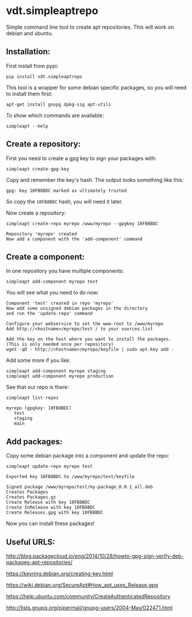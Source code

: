 # vdt.simpleaptrepo
Simple command line tool to create apt repositories. This will work on debian and ubuntu.

Installation:
-------------
First install from pypi:

    pip install vdt.simpleaptrepo
    
This tool is a wrapper for some debian specific packages, so you will need to install them first:

    apt-get install gnupg dpkg-sig apt-utils


To show which commands are available:
 
    simpleapt --help

Create a repository:
-------------------
First you need to create a gpg key to sign your packages with:

    simpleapt create-gpg-key
    
Copy and remember the key's hash. The output looks something like this:

    gpg: key 10FB8BDC marked as ultimately trusted
    
So copy the `10FB8BDC` hash, you will need it later.

Now create a repository:

    simpleapt create-repo myrepo /www/myrepo --gpgkey 10FB8BDC
    
    Repository 'myrepo' created
    Now add a component with the 'add-component' command

Create a component:
-------------------
In one repository you have multiple components:
  
    simpleapt add-component myrepo test

You will see what you need to do now:

    Component 'test' created in repo 'myrepo'
    Now add some unsigned debian packages in the directory
    and run the 'update-repo' command

    Configure your webservice to set the www-root to /www/myrepo
    Add http://<hostname>/myrepo/test / to your sources.list
    
    Add the key on the host where you want to install the packages.
    (This is only needed once per repository)
    wget -qO - http://<hostname>/myrepo/keyfile | sudo apt-key add -

Add some more if you like:

    simpleapt add-component myrepo staging
    simpleapt add-component myrepo production

See that our repo is there:

    simpleapt list-repos
    
    myrepo (gpgkey: 10FB8BDC)
       test
       staging
       main

Add packages:
-------------

Copy some debian package into a component and update the repo:

    simpleapt update-repo myrepo test

    Exported key 10FB8BDC to /www/myrepo/test/keyfile

    Signed package /www/myrepo/test/my-package_0.0.1_all.deb
    Creates Packages
    Creates Packages.gz
    Create Release with key 10FB8BDC
    Create InRelease with key 10FB8BDC
    Create Releases.gpg with key 10FB8BDC

Now you can install these packages!


Useful URLS:
------------
http://blog.packagecloud.io/eng/2014/10/28/howto-gpg-sign-verify-deb-packages-apt-repositories/

https://keyring.debian.org/creating-key.html

https://wiki.debian.org/SecureApt#How_apt_uses_Release.gpg

https://help.ubuntu.com/community/CreateAuthenticatedRepository

http://lists.gnupg.org/pipermail/gnupg-users/2004-May/022471.html



